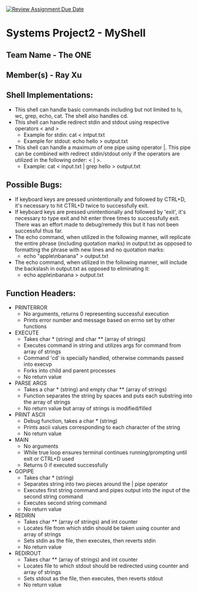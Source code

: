 [![Review Assignment Due Date](https://classroom.github.com/assets/deadline-readme-button-22041afd0340ce965d47ae6ef1cefeee28c7c493a6346c4f15d667ab976d596c.svg)](https://classroom.github.com/a/Tfg6waJb)
# Systems Project2 - MyShell

## Team Name - The ONE
## Member(s) - Ray Xu

## Shell Implementations:
- This shell can handle basic commands including but not limited to ls, wc, grep, echo, cat. The shell also handles cd.
- This shell can handle redirect stdin and stdout using respective operators < and >
    - Example for stdin: cat < intput.txt
    - Example for stdout: echo hello > output.txt
- This shell can handle a maximum of one pipe using operator |. This pipe can be combined with redirect stdin/stdout only if the operators are utilized in the following order: < | >.
    - Example: cat < input.txt | grep hello > output.txt

## Possible Bugs:
- If keyboard keys are pressed unintentionally and followed by CTRL+D, it's necessary to hit CTRL+D twice to successfully exit.
- If keyboard keys are pressed unintentionally and followed by 'exit', it's necessary to type exit and hit enter three times to successfully exit. There was an effort made to debug/remedy this but it has not been successful thus far.
- The echo command, when utilized in the following manner, will replicate the entire phrase (including quotation marks) in output.txt as opposed to formatting the phrase with new lines and no quotation marks:
    - echo "apple\nbanana" > output.txt
- The echo command, when utilized in the following manner, will include the backslash in output.txt as opposed to eliminating it:
    - echo apple\nbanana > output.txt

## Function Headers:
- PRINTERROR
    - No arguments, returns 0 representing successful execution
    - Prints error number and message based on errno set by other functions
- EXECUTE
    - Takes char * (string) and char ** (array of strings)
    - Executes command in string and utilizes args for command from array of strings
    - Command 'cd' is specially handled, otherwise commands passed into execvp
    - Forks into child and parent processes
    - No return value
- PARSE ARGS
    - Takes a char * (string) and empty char ** (array of strings)
    - Function separates the string by spaces and puts each substring into the array of strings
    - No return value but array of strings is modified/filled
- PRINT ASCII
    - Debug function, takes a char * (string)
    - Prints ascii values corresponding to each character of the string
    - No return value
- MAIN
    - No arguments
    - While true loop ensures terminal continues running/prompting until exit or CTRL+D used
    - Returns 0 if executed successfully
- GOPIPE
  - Takes char * (string)
  - Separates string into two pieces around the | pipe operator
  - Executes first string command and pipes output into the input of the second string command
  - Executes second string command
  - No return value
- REDIRIN
    - Takes char ** (array of strings) and int counter
    - Locates file from which stdin should be taken using counter and array of strings
    - Sets stdin as the file, then executes, then reverts stdin
    - No return value
- REDIROUT
    - Takes char ** (array of strings) and int counter
    - Locates file to which stdout should be redirected using counter and array of strings
    - Sets stdout as the file, then executes, then reverts stdout
    - No return value

